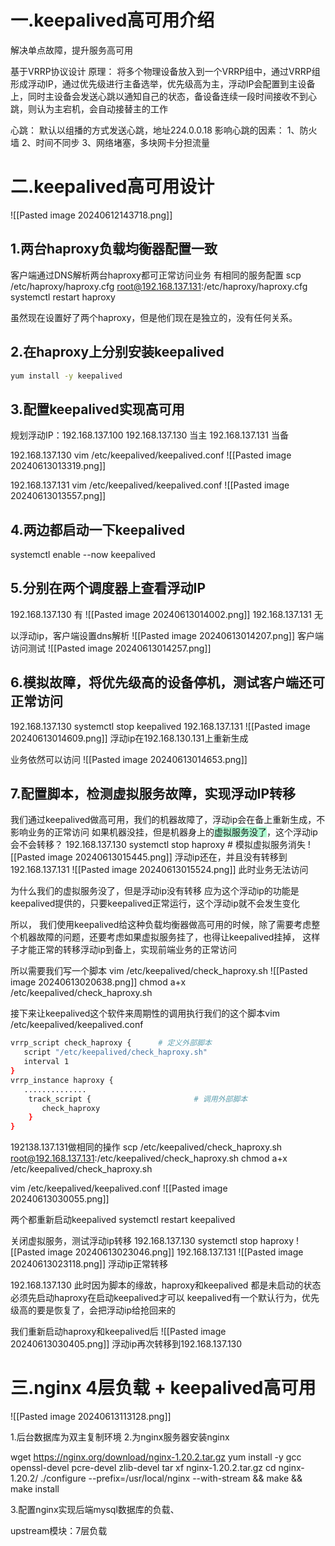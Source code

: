 # 一.keepalived高可用介绍

解决单点故障，提升服务高可用

基于VRRP协议设计
原理：
将多个物理设备放入到一个VRRP组中，通过VRRP组形成浮动IP，通过优先级进行主备选举，优先级高为主，浮动IP会配置到主设备上，同时主设备会发送心跳以通知自己的状态，备设备连续一段时间接收不到心跳，则认为主宕机，会自动接替主的工作

心跳：
默认以组播的方式发送心跳，地址224.0.0.18
影响心跳的因素：
1、防火墙
2、时间不同步
3、网络堵塞，多块网卡分担流量

# 二.keepalived高可用设计

![[Pasted image 20240612143718.png]]
## 1.两台haproxy负载均衡器配置一致

客户端通过DNS解析两台haproxy都可正常访问业务
有相同的服务配置
scp /etc/haproxy/haproxy.cfg
root@192.168.137.131:/etc/haproxy/haproxy.cfg
systemctl restart haproxy

虽然现在设置好了两个haproxy，但是他们现在是独立的，没有任何关系。

## 2.在haproxy上分别安装keepalived

```bash
yum install -y keepalived
```

## 3.配置keepalived实现高可用

规划浮动IP：192.168.137.100
192.168.137.130 当主
192.168.137.131 当备

192.168.137.130
vim  /etc/keepalived/keepalived.conf
![[Pasted image 20240613013319.png]]

192.168.137.131
vim  /etc/keepalived/keepalived.conf
![[Pasted image 20240613013557.png]]

## 4.两边都启动一下keepalived
systemctl enable --now keepalived


## 5.分别在两个调度器上查看浮动IP

192.168.137.130 有
![[Pasted image 20240613014002.png]]
192.168.137.131 无

以浮动ip，客户端设置dns解析
![[Pasted image 20240613014207.png]]
客户端访问测试
![[Pasted image 20240613014257.png]]

## 6.模拟故障，将优先级高的设备停机，测试客户端还可正常访问

192.168.137.130
systemctl stop keepalived
192.168.137.131
![[Pasted image 20240613014609.png]]
浮动ip在192.168.130.131上重新生成

业务依然可以访问
![[Pasted image 20240613014653.png]]

## 7.配置脚本，检测虚拟服务故障，实现浮动IP转移

我们通过keepalived做高可用，我们的机器故障了，浮动ip会在备上重新生成，不影响业务的正常访问
如果机器没挂，但是机器身上的<span style="background:#affad1">虚拟服务没了</span>，这个浮动ip会不会转移？
192.168.137.130
systemctl stop haproxy # 模拟虚拟服务消失
![[Pasted image 20240613015445.png]]
浮动ip还在，并且没有转移到192.168.137.131
![[Pasted image 20240613015524.png]]
此时业务无法访问

为什么我们的虚拟服务没了，但是浮动ip没有转移
应为这个浮动ip的功能是keepalived提供的，只要keepalived正常运行，这个浮动ip就不会发生变化

所以， 我们使用keepalived给这种负载均衡器做高可用的时候，除了需要考虑整个机器故障的问题，还要考虑如果虚拟服务挂了，也得让keepalived挂掉，
这样子才能正常的转移浮动ip到备上，实现前端业务的正常访问

所以需要我们写一个脚本
vim /etc/keepalived/check_haproxy.sh
![[Pasted image 20240613020638.png]]
chmod a+x /etc/keepalived/check_haproxy.sh

接下来让keepalived这个软件来周期性的调用执行我们的这个脚本vim /etc/keepalived/keepalived.conf

```bash
vrrp_script check_haproxy {      # 定义外部脚本 
   script "/etc/keepalived/check_haproxy.sh"
   interval 1
}
vrrp_instance haproxy {
   ..............
    track_script {                       # 调用外部脚本 
       check_haproxy
    }
}
```

192138.137.131做相同的操作
scp /etc/keepalived/check_haproxy.sh root@192.168.137.131:/etc/keepalived/check_haproxy.sh
chmod a+x /etc/keepalived/check_haproxy.sh

vim /etc/keepalived/keepalived.conf
![[Pasted image 20240613030055.png]]


两个都重新启动keepalived
systemctl restart keepalived

关闭虚拟服务，测试浮动ip转移
192.168.137.130
 systemctl stop haproxy
![[Pasted image 20240613023046.png]]
192.168.137.131
![[Pasted image 20240613023118.png]]
浮动ip正常转移

192.168.137.130
此时因为脚本的缘故，haproxy和keepalived 都是未启动的状态
必须先启动haproxy在启动keepalived才可以
keepalived有一个默认行为，优先级高的要是恢复了，会把浮动ip给抢回来的

我们重新启动haproxy和keepalived后
![[Pasted image 20240613030405.png]]
浮动ip再次转移到192.168.137.130



# 三.nginx 4层负载 + keepalived高可用
![[Pasted image 20240613113128.png]]


1.后台数据库为双主复制环境
2.为nginx服务器安装nginx

wget https://nginx.org/download/nginx-1.20.2.tar.gz
yum install -y gcc openssl-devel pcre-devel zlib-devel
tar xf nginx-1.20.2.tar.gz
cd nginx-1.20.2/
./configure --prefix=/usr/local/nginx --with-stream && make && make install

3.配置nginx实现后端mysql数据库的负载、

upstream模块：7层负载
